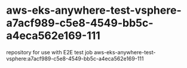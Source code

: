 # aws-eks-anywhere-test-vsphere-a7acf989-c5e8-4549-bb5c-a4eca562e169-111
repository for use with E2E test job aws-eks-anywhere-test-vsphere:a7acf989-c5e8-4549-bb5c-a4eca562e169-111
